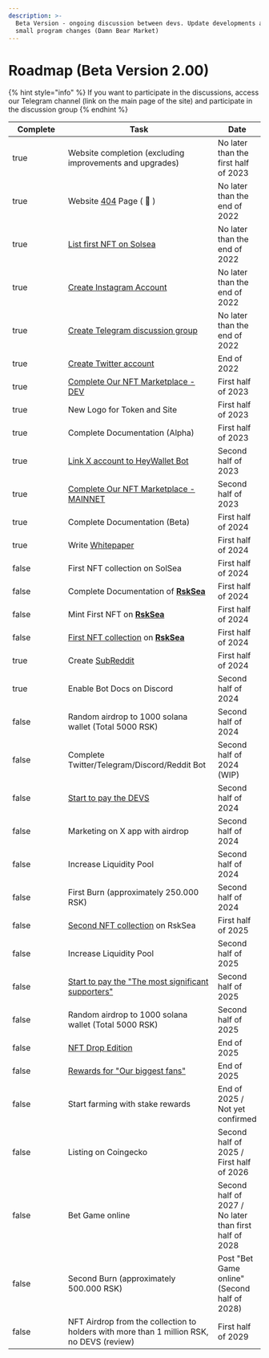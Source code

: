 ```yaml
---
description: >-
  Beta Version - ongoing discussion between devs. Update developments and some
  small program changes (Damn Bear Market)
---
```


# Roadmap (Beta Version 2.00)

{% hint style="info" %}
If you want to participate in the discussions, access our Telegram channel (link on the main page of the site) and participate in the discussion group
{% endhint %}

<table><thead><tr><th width="132" data-type="checkbox">Complete</th><th width="353">Task</th><th>Date</th></tr></thead><tbody><tr><td>true</td><td>Website completion (excluding improvements and upgrades)</td><td>No later than the first half of 2023</td></tr><tr><td>true</td><td>Website <a href="https://rosikocoin.site/not_exist.html">404</a> Page ( <span data-gb-custom-inline data-tag="emoji" data-code="1f49f">💟</span> )</td><td>No later than the end of 2022</td></tr><tr><td>true</td><td><a href="../../nft/solsea.md">List first NFT on Solsea</a></td><td>No later than the end of  2022</td></tr><tr><td>true</td><td><a href="https://www.instagram.com/rosikocoin/">Create Instagram Account</a></td><td>No later than the end of 2022</td></tr><tr><td>true</td><td><a href="https://t.me/+OxseQ20fjMQ5ZmVk">Create Telegram discussion group</a></td><td>No later than the end of 2022</td></tr><tr><td>true</td><td><a href="https://twitter.com/RSK_RosikoCoin">Create Twitter account</a></td><td>End of 2022</td></tr><tr><td>true</td><td><a href="../../nft/rsksea.md#dev">Complete Our NFT Marketplace - DEV</a></td><td>First half of 2023</td></tr><tr><td>true</td><td>New Logo for Token and Site</td><td>First half of 2023</td></tr><tr><td>true</td><td>Complete Documentation (Alpha)</td><td>First half of 2023</td></tr><tr><td>true</td><td><a href="../tokenomics/archived-version-old-version/info-ecosystem-wallet-and-devs-specs-alpha-updated-version.md">Link X account to HeyWallet Bot</a></td><td>Second half of 2023</td></tr><tr><td>true</td><td><a href="../../nft/rsksea.md#mainet">Complete Our NFT Marketplace - MAINNET</a></td><td>Second half of 2023</td></tr><tr><td>true</td><td>Complete Documentation (Beta)</td><td>First half of 2024</td></tr><tr><td>true</td><td>Write <a href="https://github.com/Rosiko/Whitepaper">Whitepaper</a></td><td>First half of 2024</td></tr><tr><td>false</td><td>First NFT collection on SolSea</td><td>First half of 2024</td></tr><tr><td>false</td><td>Complete Documentation of <a href="../../nft/rsksea.md"><strong>RskSea</strong></a></td><td>First half of 2024</td></tr><tr><td>false</td><td>Mint First NFT on <a href="../../nft/rsksea.md"><strong>RskSea</strong></a></td><td>First half of 2024</td></tr><tr><td>false</td><td><a href="../tokenomics/archived-version-old-version/tokenomics-beta-version.md#nft-and-smartcontract">First NFT collection</a> on <a href="../../nft/rsksea.md"><strong>RskSea</strong></a></td><td>First half of 2024</td></tr><tr><td>true</td><td>Create <a href="https://www.reddit.com/r/RSK_RosikoCoin/">SubReddit</a></td><td>First half of 2024</td></tr><tr><td>true</td><td>Enable Bot Docs on Discord</td><td>Second half of 2024</td></tr><tr><td>false</td><td>Random airdrop to 1000 solana wallet (Total 5000 RSK)</td><td>Second half of 2024</td></tr><tr><td>false</td><td>Complete Twitter/Telegram/Discord/Reddit Bot</td><td>Second half of 2024 (WIP)</td></tr><tr><td>false</td><td><a href="../tokenomics/archived-version-old-version/tokenomics-beta-version.md#devs-collection">Start to pay the DEVS</a></td><td>Second half of 2024</td></tr><tr><td>false</td><td>Marketing on X app with airdrop</td><td>Second half of 2024</td></tr><tr><td>false</td><td>Increase Liquidity Pool</td><td>Second half of 2024</td></tr><tr><td>false</td><td>First Burn (approximately 250.000 RSK)</td><td>Second half of 2024</td></tr><tr><td>false</td><td><a href="../tokenomics/archived-version-old-version/tokenomics-beta-version.md#the-most-significant-supporters">Second NFT collection</a> on RskSea</td><td>First half of 2025</td></tr><tr><td>false</td><td>Increase Liquidity Pool</td><td>Second half of 2025</td></tr><tr><td>false</td><td><a href="../tokenomics/archived-version-old-version/tokenomics-beta-version.md#the-most-significant-supporters">Start to pay the "The most significant supporters"</a></td><td>Second half of 2025</td></tr><tr><td>false</td><td>Random airdrop to 1000 solana wallet (Total 5000 RSK)</td><td>Second half of 2025</td></tr><tr><td>false</td><td><a href="../tokenomics/archived-version-old-version/tokenomics-beta-version.md#our-biggest-fans">NFT Drop Edition</a></td><td>End of 2025</td></tr><tr><td>false</td><td><a href="../tokenomics/archived-version-old-version/tokenomics-beta-version.md#our-biggest-fans">Rewards for "Our biggest fans"</a></td><td>End of 2025</td></tr><tr><td>false</td><td>Start farming with stake rewards </td><td>End of 2025 /<br>Not yet confirmed</td></tr><tr><td>false</td><td>Listing on Coingecko</td><td>Second half of 2025 / First half of 2026</td></tr><tr><td>false</td><td>Bet Game online</td><td>Second half of 2027 /<br>No later than first half of 2028</td></tr><tr><td>false</td><td>Second Burn (approximately 500.000 RSK)</td><td>Post "Bet Game online"<br>(Second half of 2028)</td></tr><tr><td>false</td><td>NFT Airdrop from the collection to holders with more than 1 million RSK, no DEVS (review)</td><td>First half of 2029</td></tr></tbody></table>
